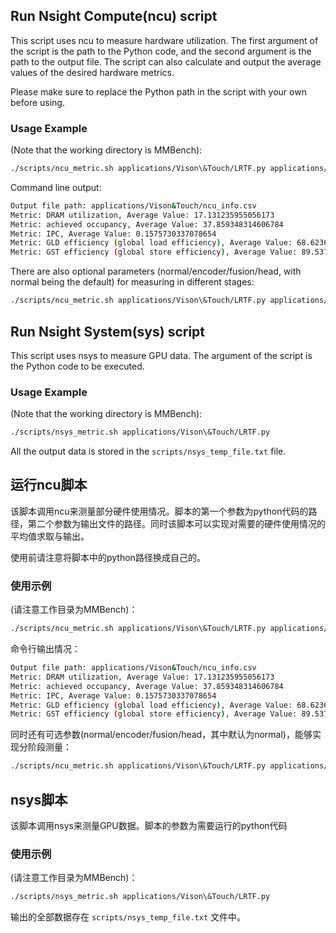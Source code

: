 ## Run Nsight Compute(ncu) script
This script uses ncu to measure hardware utilization. The first argument of the script is the path to the Python code, and the second argument is the path to the output file. The script can also calculate and output the average values of the desired hardware metrics.

Please make sure to replace the Python path in the script with your own before using.

### Usage Example
(Note that the working directory is MMBench):
```bash
./scripts/ncu_metric.sh applications/Vison\&Touch/LRTF.py applications/Vison\&Touch/ncu_info.csv
```

Command line output:
```bash
Output file path: applications/Vison&Touch/ncu_info.csv
Metric: DRAM utilization, Average Value: 17.131235955056173
Metric: achieved occupancy, Average Value: 37.859348314606784
Metric: IPC, Average Value: 0.1575730337078654
Metric: GLD efficiency (global load efficiency), Average Value: 68.62361797752806
Metric: GST efficiency (global store efficiency), Average Value: 89.53728089887643
```

There are also optional parameters (normal/encoder/fusion/head, with normal being the default) for measuring in different stages:
```bash
./scripts/ncu_metric.sh applications/Vison\&Touch/LRTF.py applications/Vison\&Touch/ncu_info_encoder.csv --options encoder
```

## Run Nsight System(sys) script
This script uses nsys to measure GPU data. The argument of the script is the Python code to be executed.

### Usage Example
(Note that the working directory is MMBench):

```bash
./scripts/nsys_metric.sh applications/Vison\&Touch/LRTF.py
```
All the output data is stored in the `scripts/nsys_temp_file.txt` file.

## 运行ncu脚本
该脚本调用ncu来测量部分硬件使用情况。脚本的第一个参数为python代码的路径，第二个参数为输出文件的路径。同时该脚本可以实现对需要的硬件使用情况的平均值求取与输出。

使用前请注意将脚本中的python路径换成自己的。

### 使用示例
(请注意工作目录为MMBench)：
```bash
./scripts/ncu_metric.sh applications/Vison\&Touch/LRTF.py applications/Vison\&Touch/ncu_info.csv
```

命令行输出情况：
```bash
Output file path: applications/Vison&Touch/ncu_info.csv
Metric: DRAM utilization, Average Value: 17.131235955056173
Metric: achieved occupancy, Average Value: 37.859348314606784
Metric: IPC, Average Value: 0.1575730337078654
Metric: GLD efficiency (global load efficiency), Average Value: 68.62361797752806
Metric: GST efficiency (global store efficiency), Average Value: 89.53728089887643
```

同时还有可选参数(normal/encoder/fusion/head，其中默认为normal)，能够实现分阶段测量：
```bash
./scripts/ncu_metric.sh applications/Vison\&Touch/LRTF.py applications/Vison\&Touch/ncu_info_encoder.csv --options encoder
```

## nsys脚本
该脚本调用nsys来测量GPU数据。脚本的参数为需要运行的python代码

### 使用示例
(请注意工作目录为MMBench)：
```bash
./scripts/nsys_metric.sh applications/Vison\&Touch/LRTF.py
```

输出的全部数据存在 `scripts/nsys_temp_file.txt` 文件中。
